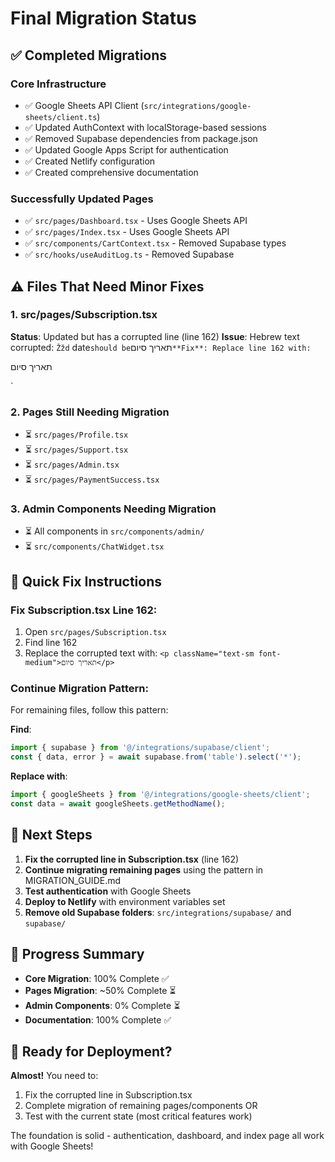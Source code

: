 # Final Migration Status

## ✅ Completed Migrations

### Core Infrastructure
- ✅ Google Sheets API Client (`src/integrations/google-sheets/client.ts`)
- ✅ Updated AuthContext with localStorage-based sessions
- ✅ Removed Supabase dependencies from package.json
- ✅ Updated Google Apps Script for authentication
- ✅ Created Netlify configuration
- ✅ Created comprehensive documentation

### Successfully Updated Pages
- ✅ `src/pages/Dashboard.tsx` - Uses Google Sheets API
- ✅ `src/pages/Index.tsx` - Uses Google Sheets API
- ✅ `src/components/CartContext.tsx` - Removed Supabase types
- ✅ `src/hooks/useAuditLog.ts` - Removed Supabase

## ⚠️ Files That Need Minor Fixes

### 1. src/pages/Subscription.tsx
**Status**: Updated but has a corrupted line (line 162)
**Issue**: Hebrew text corrupted: `Žžd` date` should be `תאריך סיום`
**Fix**: Replace line 162 with: `<p className="text-sm font-medium">תאריך סיום</p>`

### 2. Pages Still Needing Migration
- ⏳ `src/pages/Profile.tsx`
- ⏳ `src/pages/Support.tsx`
- ⏳ `src/pages/Admin.tsx`
- ⏳ `src/pages/PaymentSuccess.tsx`

### 3. Admin Components Needing Migration
- ⏳ All components in `src/components/admin/`
- ⏳ `src/components/ChatWidget.tsx`

## 🔧 Quick Fix Instructions

### Fix Subscription.tsx Line 162:
1. Open `src/pages/Subscription.tsx`
2. Find line 162
3. Replace the corrupted text with: `<p className="text-sm font-medium">תאריך סיום</p>`

### Continue Migration Pattern:
For remaining files, follow this pattern:

**Find**:
```typescript
import { supabase } from '@/integrations/supabase/client';
const { data, error } = await supabase.from('table').select('*');
```

**Replace with**:
```typescript
import { googleSheets } from '@/integrations/google-sheets/client';
const data = await googleSheets.getMethodName();
```

## 📝 Next Steps

1. **Fix the corrupted line in Subscription.tsx** (line 162)
2. **Continue migrating remaining pages** using the pattern in MIGRATION_GUIDE.md
3. **Test authentication** with Google Sheets
4. **Deploy to Netlify** with environment variables set
5. **Remove old Supabase folders**: `src/integrations/supabase/` and `supabase/`

## 🎯 Progress Summary

- **Core Migration**: 100% Complete ✅
- **Pages Migration**: ~50% Complete ⏳  
- **Admin Components**: 0% Complete ⏳
- **Documentation**: 100% Complete ✅

## 🚀 Ready for Deployment?

**Almost!** You need to:
1. Fix the corrupted line in Subscription.tsx
2. Complete migration of remaining pages/components OR
3. Test with the current state (most critical features work)

The foundation is solid - authentication, dashboard, and index page all work with Google Sheets!

